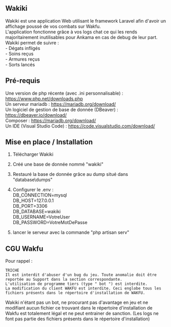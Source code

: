 ## Wakiki

Wakiki est une application Web utilisant le framework Laravel afin d'avoir un affichage poussé de vos combats sur Wakfu.<br>
L'application fonctionne grâce à vos logs chat ce qui les rends majoritairement inutilisables pour Ankama en cas de debug de leur part.
Wakiki permet de suivre :<br>
    - Dégats infligés<br>
    - Soins reçus<br>
    - Armures reçus<br>
    - Sorts lancés<br>

## Pré-requis

Une version de php récente (avec .ini personnalisable) : https://www.php.net/downloads.php<br>
Un serveur mariadb : https://mariadb.org/download/<br>
Un logiciel de gestion de base de donnée (DBeaver) : https://dbeaver.io/download/<br>
Composer : https://mariadb.org/download/<br>
Un IDE (Visual Studio Code) : https://code.visualstudio.com/download/<br>

## Mise en place / Installation

1) Télécharger Wakiki
2) Créé une base de donnée nommé "wakiki"
3) Restauré la base de donnée grâce au dump situé dans "database\dumps"
4) Configurer le .env :<br>
    DB_CONNECTION=mysql<br>
    DB_HOST=127.0.0.1<br>
    DB_PORT=3306<br>
    DB_DATABASE=wakiki<br>
    DB_USERNAME=VotreUser<br>
    DB_PASSWORD=VotreMotDePasse<br>
    
5) lancer le serveur avec la commande "php artisan serv"

## CGU Wakfu

Pour rappel :

    TRICHE
    Il est interdit d'abuser d'un bug du jeu. Toute anomalie doit être reportée au Support dans la section correspondante.
    L'utilisation de programme tiers (type " bot ") est interdite.
    La modification du client WAKFU est interdite. Ceci englobe tous les fichiers présents dans le répertoire d'installation de WAKFU.

Wakiki n'étant pas un bot, ne procurant pas d'avantage en jeu et ne modifiant aucun fichier ce trouvant dans le répertoire d'installation de Wakfu est totalement légal et ne peut entrainer de sanction.
(Les logs ne font pas partie des fichiers présents dans le répertoire d'installation)
